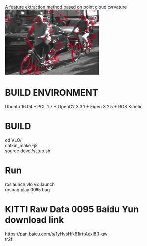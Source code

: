 A feature extraction method based on point cloud cvrvature  
![cvrvature point](https://github.com/LeisureLei/VLO/blob/master/cvrvature%20point.png)
# BUILD ENVIRONMENT
Ubuntu 16.04 + PCL 1.7 + OpenCV 3.3.1 + Eigen 3.2.5 + ROS Kinetic
# BUILD
cd VLO/  
catkin_make -j8  
source devel/setup.sh  
# Run
roslaunch vlo vlo.launch  
rosbag play 0095.bag  

# KITTI Raw Data 0095 Baidu Yun download link
https://pan.baidu.com/s/1yHvsHfk61irttAexl8R-qw  
tr2f
